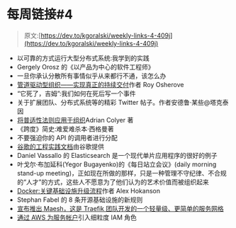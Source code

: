 # 每周链接#4

> 原文:[https://dev.to/kgoralski/weekly-links-4-409j](https://dev.to/kgoralski/weekly-links-4-409j)

*   以可靠的方式运行大型分布式系统:我学到的实践
*   Gergely Orosz 的《以产品为中心的软件工程师》
*   一旦你承认分散所有事情似乎从来都行不通，该怎么办
*   [管道驱动型组织——实现真正的持续交付](https://www.infoq.com/articles/pipeline-driven-organization/)作者 Roy Osherove
*   “它死了，吉姆”:我们如何在死后写一个事件
*   关于扩展团队、分布式系统等的精彩 Twitter 帖子。作者安德鲁·某些@塔克泰因
*   [将普适性法则应用于组织](https://blog.acolyer.org/2015/04/29/applying-the-universal-scalability-law-to-organisations/)Adrian Colyer 著
*   《跨度》简史:难爱难杀本·西格曼著
*   不要强迫你的 API 的调用者进行分配
*   [谷歌的工程实践文档](https://google.github.io/eng-practices/)由谷歌提供
*   Daniel Vassallo 的 Elasticsearch 是一个现代单片应用程序的很好的例子
*   叶戈尔·布加延科(Yegor Bugayenko)的《每日站立会议》(daily morning stand-up meeting)，正如现在所做的那样，只是一种管理不守纪律、不合规的“人才”的方式，这些人不愿意为了他们认为的艺术价值而被组织起来
*   [Docker:关键基础设施升级流程](https://engineering.docker.com/2019/09/critical-infrastructure-upgrade-process/)作者 Alex Hokanson
*   Stephan Fabel 的 8 条开源基础设施的新规则
*   [宣布推出 Maesh，这是 Traefik 团队开发的一个轻量级、更简单的服务网格](https://blog.containo.us/announcing-maesh-a-lightweight-and-simpler-service-mesh-made-by-the-traefik-team-cb866edc6f29)
*   [通过 AWS 为服务帐户](https://aws.amazon.com/blogs/opensource/introducing-fine-grained-iam-roles-service-accounts/)引入细粒度 IAM 角色